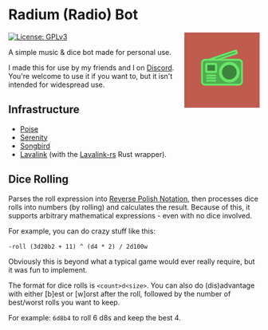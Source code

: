 # Radium (Radio) Bot
<img src="logo.png" alt="Logo" title="Logo" align="right" width="30%">

[![License: GPLv3](https://img.shields.io/badge/license-GPLv3-blue.svg)](LICENSE.md)

A simple music & dice bot made for personal use.

I made this for use by my friends and I on [Discord](https://discord.com/).
You're welcome to use it if you want to, but it isn't intended for
widespread use.

## Infrastructure
- [Poise](https://github.com/kangalioo/poise)
- [Serenity](https://github.com/serenity-rs/serenity)
- [Songbird](https://github.com/serenity-rs/songbird)
- [Lavalink](https://github.com/freyacodes/Lavalink) (with the [Lavalink-rs](https://gitlab.com/vicky5124/lavalink-rs) Rust wrapper).

## Dice Rolling
Parses the roll expression into [Reverse Polish Notation](https://en.wikipedia.org/wiki/Reverse_Polish_notation),
then processes dice rolls into numbers (by rolling) and calculates the result.
Because of this, it supports arbitrary mathematical expressions - even with no dice
involved.

For example, you can do crazy stuff like this:
```
-roll (3d20b2 + 11) ^ (d4 * 2) / 2d100w
```

Obviously this is beyond what a typical game would ever really require, but it was fun
to implement.

The format for dice rolls is `<count>d<size>`.
You can also do (dis)advantage with either [b]est or [w]orst after the roll,
followed by the number of best/worst rolls you want to keep.

For example:
`6d8b4` to roll 6 d8s and keep the best 4.
